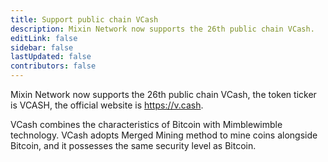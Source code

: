 ```yaml
---
title: Support public chain VCash
description: Mixin Network now supports the 26th public chain VCash.
editLink: false
sidebar: false
lastUpdated: false
contributors: false
---
```


Mixin Network now supports the 26th public chain VCash, the token ticker is VCASH, the official website is https://v.cash.

VCash combines the characteristics of Bitcoin with Mimblewimble technology. VCash adopts Merged Mining method to mine coins alongside Bitcoin, and it possesses the same security level as Bitcoin.